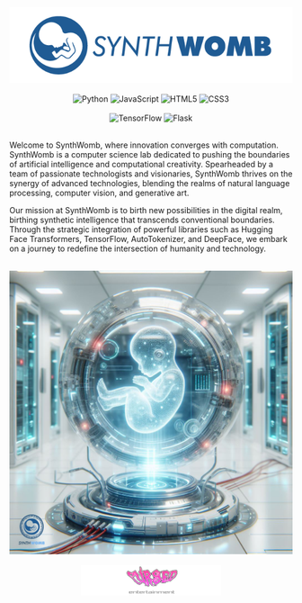 <div align="center">
<a href="https://synthwomb.github.io/synth.womb/" target="_blank" align="center">
    <img src="https://github.com/SynthWomb/synth.womb/blob/main/logos/synthwomb07.png"
        alt="SynthWomb">
</a>
</div>
<br>
<div align="center">
     <img alt="Python" src="https://img.shields.io/badge/python%20-%231F5B94.svg?&style=for-the-badge&logo=python&logoColor=white"/>
  <img alt="JavaScript" src="https://img.shields.io/badge/javascript%20-%231F5B94.svg?&style=for-the-badge&logo=javascript&logoColor=white"/>
  <img alt="HTML5" src="https://img.shields.io/badge/html5%20-%231F5B94.svg?&style=for-the-badge&logo=html5&logoColor=white"/>
  <img alt="CSS3" src="https://img.shields.io/badge/css3%20-%231F5B94.svg?&style=for-the-badge&logo=css3&logoColor=white"/> 
</div>
<br>
<div align="center">
    <img alt="TensorFlow" src="https://img.shields.io/badge/tensorflow%20-%231F5B94.svg?&style=for-the-badge&logo=tensorflow&logoColor=white"/>
    <img alt="Flask" src="https://img.shields.io/badge/flask%20-%231F5B94.svg?&style=for-the-badge&logo=flask&logoColor=white"/>
</div>
<br>

Welcome to SynthWomb, where innovation converges with computation. SynthWomb is a computer science lab dedicated to pushing the boundaries of artificial intelligence and computational creativity. Spearheaded by a team of passionate technologists and visionaries, SynthWomb thrives on the synergy of advanced technologies, blending the realms of natural language processing, computer vision, and generative art.

Our mission at SynthWomb is to birth new possibilities in the digital realm, birthing synthetic intelligence that transcends conventional boundaries. Through the strategic integration of powerful libraries such as Hugging Face Transformers, TensorFlow, AutoTokenizer, and DeepFace, we embark on a journey to redefine the intersection of humanity and technology.

<br>
<div align="center">
<a href="https://synthwomb.github.io/synth.womb/" target="_blank" align="center">
    <img src="https://github.com/SynthWomb/synth.womb/blob/main/logos/synthwomb-promo.png"
        alt="SynthWomb">
</a>
</div>
    <br>
<div align="center">
<a href="https://github.com/CursedPrograms" target="_blank">
    <img src="https://github.com/CursedPrograms/cursedentertainment/raw/main/images/logos/logo-wide-grey.png"
        alt="CursedEntertainment Logo" style="width:250px;">
</a>
</div>
